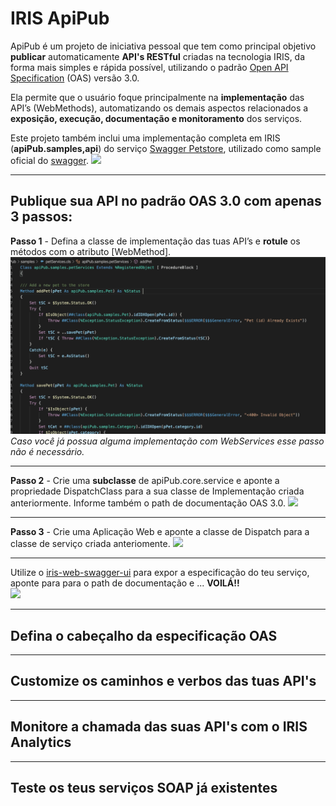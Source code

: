 # **IRIS ApiPub**

ApiPub é um projeto de iniciativa pessoal que tem como principal objetivo **publicar** automaticamente **API's RESTful** criadas na tecnologia IRIS, da forma mais simples e rápida possível, utilizando o padrão [Open API Specification](https://swagger.io/specification/) (OAS) versão 3.0.

Ela permite que o usuário foque principalmente na **implementação** das API’s (WebMethods), automatizando os demais aspectos relacionados a **exposição, execução, documentação e monitoramento** dos serviços.

Este projeto também inclui uma implementação completa em IRIS (**apiPub.samples,api**) do serviço [Swagger Petstore](https://app.swaggerhub.com/apis/Colon-Org/Swagger-PetStore-3.0/1.1),  utilizado como sample oficial do [swagger](https://swagger.io/). 
![](PetStore.gif)


---

## **Publique sua API no padrão OAS 3.0 com apenas 3 passos:**

**Passo 1** - Defina a classe de implementação das tuas API’s e **rotule** os métodos com o atributo [WebMethod].
![](labelingImplementationMethod.gif)
*Caso você já possua alguma implementação com WebServices esse passo não é necessário.*

---

**Passo 2** - Crie uma **subclasse** de apiPub.core.service e aponte a propriedade DispatchClass para a sua classe de Implementação criada anteriormente. Informe também o path de documentação OAS 3.0.
![](configuringServiceClass.gif)

---

**Passo 3** - Crie uma Aplicação Web e aponte a classe de Dispatch para a classe de serviço criada anteriomente.
![](creatingWebApp.gif)

---

Utilize o [iris-web-swagger-ui](https://openexchange.intersystems.com/package/iris-web-swagger-ui) para expor a especificação do teu serviço, aponte para para o path de documentação e ... **VOILÁ!!**  
![](testingFirstMethod.gif)

---

## Defina o cabeçalho da especificação OAS

---

## Customize os caminhos e verbos das tuas API's

---

## Monitore a chamada das suas API's com o IRIS Analytics 

---

## Teste os teus serviços SOAP já existentes 



